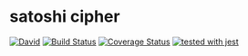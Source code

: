# satoshi cipher

[![David](https://david-dm.org/unitedhubs/mywalletcipher.svg)](https://david-dm.org/unitedhubs/mywalletcipher.svg)
[![Build Status](https://travis-ci.org/unitedhubs/mywalletcipher.svg?branch=dev)](https://travis-ci.org/unitedhubs/mywalletcipher)
[![Coverage Status](https://coveralls.io/repos/github/unitedhubs/mywalletcipher/badge.svg)](https://coveralls.io/github/unitedhubs/mywalletcipher)
[![tested with jest](https://img.shields.io/badge/tested_with-jest-99424f.svg)](https://github.com/facebook/jest)

